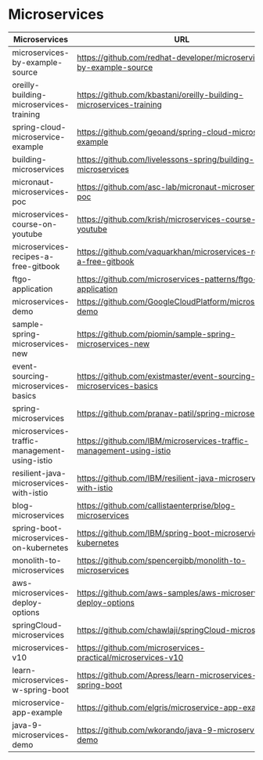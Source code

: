 # Microservices

| Microservices  |                          URL                                                                   |
|----------------|------------------------------------------------------------------------------------------------| 
|microservices-by-example-source|https://github.com/redhat-developer/microservices-by-example-source|
|oreilly-building-microservices-training|https://github.com/kbastani/oreilly-building-microservices-training|
|spring-cloud-microservice-example|https://github.com/geoand/spring-cloud-microservice-example|
|building-microservices|https://github.com/livelessons-spring/building-microservices|
|micronaut-microservices-poc|https://github.com/asc-lab/micronaut-microservices-poc|
|microservices-course-on-youtube|https://github.com/krish/microservices-course-on-youtube|
|microservices-recipes-a-free-gitbook|https://github.com/vaquarkhan/microservices-recipes-a-free-gitbook|
|ftgo-application|https://github.com/microservices-patterns/ftgo-application|
|microservices-demo|https://github.com/GoogleCloudPlatform/microservices-demo|
|sample-spring-microservices-new|https://github.com/piomin/sample-spring-microservices-new|
|event-sourcing-microservices-basics|https://github.com/existmaster/event-sourcing-microservices-basics|
|spring-microservices|https://github.com/pranav-patil/spring-microservices|
|microservices-traffic-management-using-istio|https://github.com/IBM/microservices-traffic-management-using-istio|
|resilient-java-microservices-with-istio|https://github.com/IBM/resilient-java-microservices-with-istio|
|blog-microservices|https://github.com/callistaenterprise/blog-microservices|
|spring-boot-microservices-on-kubernetes|https://github.com/IBM/spring-boot-microservices-on-kubernetes|
|monolith-to-microservices|https://github.com/spencergibb/monolith-to-microservices|
|aws-microservices-deploy-options|https://github.com/aws-samples/aws-microservices-deploy-options|
|springCloud-microservices|https://github.com/chawlaji/springCloud-microservices|
|microservices-v10|https://github.com/microservices-practical/microservices-v10|
|learn-microservices-w-spring-boot|https://github.com/Apress/learn-microservices-w-spring-boot|
|microservice-app-example|https://github.com/elgris/microservice-app-example|
|java-9-microservices-demo|https://github.com/wkorando/java-9-microservices-demo|






